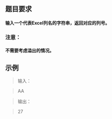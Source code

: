 ##  题目要求   
#### 输入一个代表Excel列名的字符串，返回对应的列号。
###  注意：
#### 不需要考虑溢出的情况。

##  示例
>输入：

> AA

>输出：

>  27




